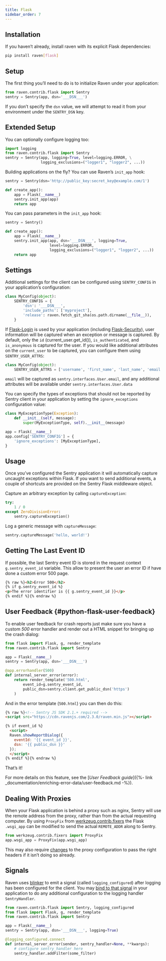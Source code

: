 ```yaml
---
title: Flask
sidebar_order: 7
---
```


<!-- WIZARD -->
## Installation

If you haven’t already, install raven with its explicit Flask dependencies:

```bash
pip install raven[flask]
```

## Setup

The first thing you’ll need to do is to initialize Raven under your application:

```python
from raven.contrib.flask import Sentry
sentry = Sentry(app, dsn='___DSN___')
```

If you don’t specify the `dsn` value, we will attempt to read it from your environment under the `SENTRY_DSN` key.
<!-- ENDWIZARD -->

## Extended Setup

You can optionally configure logging too:

```python
import logging
from raven.contrib.flask import Sentry
sentry = Sentry(app, logging=True, level=logging.ERROR, \
                logging_exclusions=("logger1", "logger2", ...))
```

Building applications on the fly? You can use Raven’s `init_app` hook:

```python
sentry = Sentry(dsn='http://public_key:secret_key@example.com/1')

def create_app():
    app = Flask(__name__)
    sentry.init_app(app)
    return app
```

You can pass parameters in the `init_app` hook:

```python
sentry = Sentry()

def create_app():
    app = Flask(__name__)
    sentry.init_app(app, dsn='___DSN___', logging=True,
                    level=logging.ERROR,
                    logging_exclusions=("logger1", "logger2", ...))
    return app
```

## Settings

Additional settings for the client can be configured using `SENTRY_CONFIG` in your application’s configuration:

```python
class MyConfig(object):
    SENTRY_CONFIG = {
        'dsn': '___DSN___',
        'include_paths': ['myproject'],
        'release': raven.fetch_git_sha(os.path.dirname(__file__)),
    }
```

If [Flask-Login](https://pypi.python.org/pypi/Flask-Login/) is used by your application (including [Flask-Security](https://pypi.python.org/pypi/Flask-Security/)), user information will be captured when an exception or message is captured. By default, only the `id` (current_user.get_id()), `is_authenticated`, and `is_anonymous` is captured for the user. If you would like additional attributes on the `current_user` to be captured, you can configure them using `SENTRY_USER_ATTRS`:

```python
class MyConfig(object):
    SENTRY_USER_ATTRS = ['username', 'first_name', 'last_name', 'email']
```

`email` will be captured as `sentry.interfaces.User.email`, and any additional attributes will be available under `sentry.interfaces.User.data`

You can specify the types of exceptions that should not be reported by Sentry client in your application by setting the `ignore_exceptions` configuration value:

```python
class MyExceptionType(Exception):
    def __init__(self, message):
        super(MyExceptionType, self).__init__(message)

app = Flask(__name__)
app.config['SENTRY_CONFIG'] = {
    'ignore_exceptions': [MyExceptionType],
}
```

## Usage

Once you’ve configured the Sentry application it will automatically capture uncaught exceptions within Flask. If you want to send additional events, a couple of shortcuts are provided on the Sentry Flask middleware object.

Capture an arbitrary exception by calling `captureException`:

```python
try:
    1 / 0
except ZeroDivisionError:
    sentry.captureException()
```

Log a generic message with `captureMessage`:

```python
sentry.captureMessage('hello, world!')
```

## Getting The Last Event ID

If possible, the last Sentry event ID is stored in the request context `g.sentry_event_id` variable. This allow to present the user an error ID if have done a custom error 500 page.

```html
{% raw %}<h2>Error 500</h2>
{% if g.sentry_event_id %}
<p>The error identifier is {{ g.sentry_event_id }}</p>
{% endif %}{% endraw %}
```

## User Feedback {#python-flask-user-feedback}

To enable user feedback for crash reports just make sure you have a custom _500_ error handler and render out a HTML snippet for bringing up the crash dialog:

```python
from flask import Flask, g, render_template
from raven.contrib.flask import Sentry

app = Flask(__name__)
sentry = Sentry(app, dsn='___DSN___')

@app.errorhandler(500)
def internal_server_error(error):
    return render_template('500.html',
        event_id=g.sentry_event_id,
        public_dsn=sentry.client.get_public_dsn('https')
    )
```

And in the error template (`500.html`) you can then do this:

```html
{% raw %}<!-- Sentry JS SDK 2.1.+ required -->
<script src="https://cdn.ravenjs.com/2.3.0/raven.min.js"></script>

{% if event_id %}
  <script>
  Raven.showReportDialog({
    eventId: '{{ event_id }}',
    dsn: '{{ public_dsn }}'
  });
  </script>
{% endif %}{% endraw %}
```

That’s it!

For more details on this feature, see the [_User Feedback guide_]({%- link _documentation/enriching-error-data/user-feedback.md -%}).

## Dealing With Proxies

When your Flask application is behind a proxy such as nginx, Sentry will use the remote address from the proxy, rather than from the actual requesting computer. By using `ProxyFix` from [werkzeug.contrib.fixers](http://werkzeug.pocoo.org/docs/0.14/contrib/fixers/#werkzeug.contrib.fixers.ProxyFix) the Flask `.wsgi_app` can be modified to send the actual `REMOTE_ADDR` along to Sentry.

```python
from werkzeug.contrib.fixers import ProxyFix
app.wsgi_app = ProxyFix(app.wsgi_app)
```

This may also require [changes](http://flask.pocoo.org/docs/0.12/deploying/wsgi-standalone/#proxy-setups) to the proxy configuration to pass the right headers if it isn’t doing so already.

## Signals

Raven uses [blinker](https://github.com/jek/blinker) to emit a signal (called `logging_configured`) after logging has been configured for the client. You may [bind to that signal](https://pythonhosted.org/blinker/#subscribing-to-signals) in your application to do any additional configuration to the logging handler `SentryHandler`.

```python
from raven.contrib.flask import Sentry, logging_configured
from flask import Flask, g, render_template
from raven.contrib.flask import Sentry

app = Flask(__name__)
sentry = Sentry(app, dsn='___DSN___', logging=True)

@logging_configured.connect
def internal_server_error(sender, sentry_handler=None, **kwargs):
    # configure sentry_handler here
    sentry_handler.addFilter(some_filter)
```
